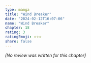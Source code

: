 ```yaml
---
type: manga
title: "Wind Breaker"
date: "2024-02-12T16:07:06"
name: "Wind Breaker"
chapter: 18
rating: 3
ratingEmoji: ⭐️⭐️⭐️
share: false
---
```


*[No review was written for this chapter]*
